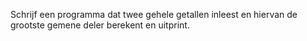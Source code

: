 Schrijf een programma dat twee gehele getallen inleest en hiervan de grootste gemene deler berekent en uitprint.
